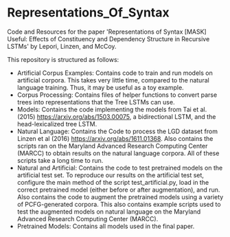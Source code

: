 # Representations_Of_Syntax
Code and Resources for the paper 'Representations of Syntax [MASK] Useful: Effects of Constituency and Dependency Structure in Recursive LSTMs' by Lepori, Linzen, and McCoy.

This repository is structured as follows:
- Artificial Corpus Examples: Contains code to train and run models on artificial corpora. This takes very little time, compared to the natural language training. Thus, it may be useful as a toy example. 
- Corpus Processing: Contains files of helper functions to convert parse trees into representations that the Tree LSTMs can use.
- Models: Contains the code implementing the models from Tai et al. (2015) https://arxiv.org/abs/1503.00075, a bidirectional LSTM, and the head-lexicalized tree LSTM.
- Natural Language: Contains the Code to process the LGD dataset from Linzen et al (2016) https://arxiv.org/abs/1611.01368. Also contains the scripts ran on the Maryland Advanced Research Computing Center (MARCC) to obtain results on the natural language corpora. All of these scripts take a long time to run.
- Natural and Artificial: Contains the code to test pretrained models on the artificial test set. To reproduce our results on the artificial test set, configure the main method of the script test_artificial.py, load in the correct pretrained model (either before or after augmentation), and run. Also contains the code to augment the pretrained models using a variety of PCFG-generated corpora. This also contains example scripts used to test the augmented models on natural language on the Maryland Advanced Research Computing Center (MARCC).
- Pretrained Models: Contains all models used in the final paper.
